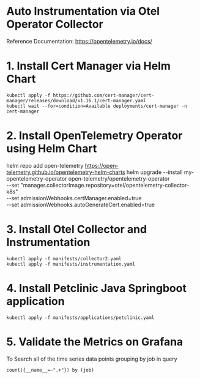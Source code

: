
# Auto Instrumentation via Otel Operator Collector
Reference Documentation: https://opentelemetry.io/docs/

# 1. Install Cert Manager via Helm Chart  

    kubectl apply -f https://github.com/cert-manager/cert-manager/releases/download/v1.16.1/cert-manager.yaml
    kubectl wait --for=condition=Available deployments/cert-manager -n cert-manager

# 2. Install OpenTelemetry Operator using Helm Chart  

helm repo add open-telemetry https://open-telemetry.github.io/opentelemetry-helm-charts
helm upgrade --install my-opentelemetry-operator open-telemetry/opentelemetry-operator \
  --set "manager.collectorImage.repository=otel/opentelemetry-collector-k8s" \
  --set admissionWebhooks.certManager.enabled=true \
  --set admissionWebhooks.autoGenerateCert.enabled=true

# 3. Install Otel Collector and Instrumentation 

    kubectl apply -f manifests/collector2.yaml
    kubectl apply -f manifests/instrumentation.yaml

# 4. Install Petclinic Java Springboot application  

    kubectl apply -f manifests/applications/petclinic.yaml

# 5. Validate the Metrics on Grafana  
To Search all of the time series data points grouping by job  in query  

    count({__name__=~".+"}) by (job)